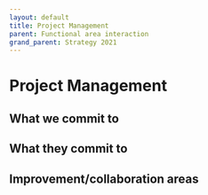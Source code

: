 ```yaml
---
layout: default
title: Project Management
parent: Functional area interaction
grand_parent: Strategy 2021
---
```


# Project Management

## What we commit to

## What they commit to

## Improvement/collaboration areas 